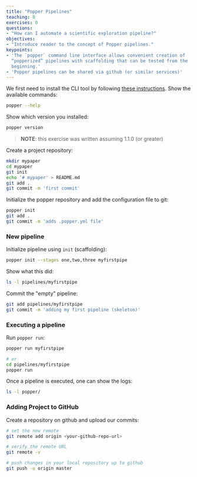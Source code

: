 ```yaml
---
title: "Popper Pipelines"
teaching: 0
exercises: 0
questions:
- "How can I automate a scientific exploration pipeline?"
objectives:
- "Introduce reader to the concept of Popper pipelines."
keypoints:
- 'The `popper` command line interface allows convenient creation of 
  “popperized” pipelines with scaffolding that can be tested from the 
  beginning.'
- 'Popper pipelines can be shared via github (or similar services)'
---
```


We first need to install the CLI tool by following [these 
instructions](https://github.com/systemslab/popper/tree/master/popper#install). 
Show the available commands:

```bash
popper --help
```

Show which version you installed:

```bash
popper version
```

> **NOTE**: this exercise was written assuming 1.1.0 (or greater)

Create a project repository:

```bash
mkdir mypaper
cd mypaper
git init
echo '# mypaper' > README.md
git add .
git commit -m 'first commit'
```

Initialize the popper repository and add the configuration file to git:

```bash
popper init
git add .
git commit -m 'adds .popper.yml file'
```

### New pipeline

Initialize pipeline using `init` (scaffolding):

```bash
popper init --stages one,two,three myfirstpipe
```

Show what this did:

```bash
ls -l pipelines/myfirstpipe
```

Commit the "empty" pipeline:

```bash
git add pipelines/myfirstpipe
git commit -m 'adding my first pipeline (skeleton)'
```

### Executing a pipeline

Run `popper run`:

```bash
popper run myfirstpipe

# or
cd pipelines/myfirstpipe
popper run
```

Once a pipeline is executed, one can show the logs:

```bash
ls -l popper/
```

### Adding Project to GitHub

Create a repository on github and upload our commits:

```bash
# set the new remote
git remote add origin <your-github-repo-url>

# verify the remote URL
git remote -v

# push changes in your local repository up to github
git push -u origin master
```
